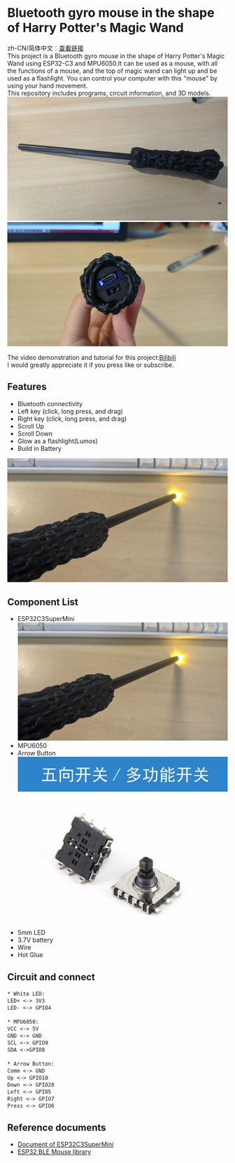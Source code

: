 # Bluetooth gyro mouse in the shape of Harry Potter's Magic Wand

zh-CN/简体中文：[查看链接](https://) <br>
This project is a Bluetooth gyro mouse in the shape of Harry Potter's Magic Wand using ESP32-C3 and MPU6050.It can be used as a mouse, with all the functions of a mouse, and the top of magic wand can light up and be used as a flashlight. You can control your computer with this "mouse" by using your hand movement. <br>
This repository includes programs, circuit information, and 3D models. <br>
![pic1](https://github.com/MRCX-Personal/BLEmouse_Magic_Wand_with_ESP32/blob/main/pic/pic1.jpg?raw=true)
![pic2](https://github.com/MRCX-Personal/BLEmouse_Magic_Wand_with_ESP32/blob/main/pic/pic2.jpg?raw=true)

The video demonstration and tutorial for this project:[Bilibili]() <br>
I would greatly appreciate it if you press like or subscribe. <br>


## Features
* Bluetooth connectivity
* Left key (click, long press, and drag)
* Right key (click, long press, and drag)
* Scroll Up
* Scroll Down
* Glow as a flashlight(Lumos)
* Build in Battery

![pic3](https://github.com/MRCX-Personal/BLEmouse_Magic_Wand_with_ESP32/blob/main/pic/pic4.jpg)

## Component List
* ESP32C3SuperMini 
![pic4](https://github.com/MRCX-Personal/BLEmouse_Magic_Wand_with_ESP32/blob/main/pic/pic4.jpg?raw=true)
* MPU6050
* Arrow Button
![pic5](https://github.com/MRCX-Personal/BLEmouse_Magic_Wand_with_ESP32/blob/main/pic/arrowbutton.JPG)
* 5mm LED
* 3.7V battery
* Wire
* Hot Glue

## Circuit and connect

```
* White LED:
LED+ <-> 3V3
LED- <-> GPIO4

* MPU6050:
VCC <-> 5V
GND <-> GND
SCL <-> GPIO9
SDA <->GPIO8

* Arrow Button:
Comm <-> GND
Up <-> GPIO10
Down <-> GPIO20
Left <-> GPIO5
Right <-> GPIO7
Press <-> GPIO6
```

## Reference documents
* [Document of ESP32C3SuperMini](https://www.nologo.tech/product/esp32/esp32c3SuperMini/esp32C3SuperMini.html)
* [ESP32 BLE Mouse library](https://github.com/T-vK/ESP32-BLE-Mouse)
